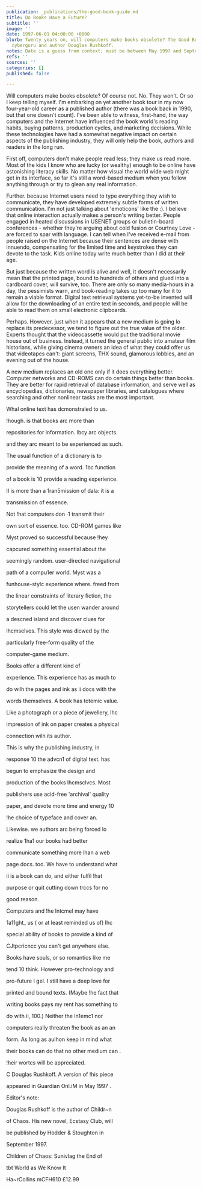```yaml
---
publication: _publications/the-good-book-guide.md
title: Do Books Have a Future?
subtitle: ''
image: ''
date: 1997-06-01 04:00:00 +0000
blurb: Twenty years on, will computers make books obsolete? The Good Book Guide asked
  cyberguru and author Douglas Rushkoff.
notes: Date is a guess from context; must be between May 1997 and September 1997
refs: ''
sources: ''
categories: []
published: false

---
```

Will computers make books obsolete? Of course not. No. They won't. Or so I keep telling myself. I'm embarking on yet another book tour in my now four-year-old career as a published author (there was a book back in 1990, but that one doesn't count). l've been able to witness, first-hand, the way computers and the Internet have influenced the book world's reading habits, buying patterns, production cycles, and marketing decisions. While these technologies have had a somewhat negative impact on certain aspects of the publishing industry, they will only help the book, authors and readers in the long run.

First off, computers don't make people read less; they make us read more. Most of the kids I know who are lucky (or wealthy) enough to be online have astonishing literacy skills. No matter how visual the world wide web might get in its interface, so far it's still a word-based medium when you follow anything through or try to glean any real information.

Further. because Internet users need to type everything they wish to communicate, they have developed extremely subtle forms of written communication. I'm not just talking about 'emoticons' like the :). I believe that online interaction actually makes a person's writing better. People engaged in heated discussions in USENET groups or bulletin-board conferences - whether they're arguing about cold fusion or Courtney Love - are forced to spar with language. I can tell when I've received e-mail from people raised on the Internet because their sentences are dense with innuendo, compensating for the limited time and keystrokes they can devote to the task. Kids online today write much better than I did at their age.

But just because the written word is alive and well, it doesn't necessarily mean that the printed page, bound to hundreds of others and glued into a cardboard cover, will survive, too. There are only so many media-hours in a day, the pessimists warn, and book-reading takes up too many for it to remain a viable format. Digital text retrieval systems yet-to-be invented will allow for the downloading of an entire text in seconds, and people will be able to read them on small electronic clipboards.

Perhaps. However. just when it appears that a new medium is going lo replace its predecessor, we tend to figure out the true value of the older. Experts thought that the videocassette would put the traditional movie house out of business. Instead, it turned the general public into amateur film historians, while giving cinema owners an idea of what they could offer us that videotapes can't: giant screens, THX sound, glamorous lobbies, and an evening out of the house.

A new medium replaces an old one only if it does everything better. Computer networks and CD-ROMS can do certain things better than books. They are better for rapid retrieval of database information, and serve well as encyclopedias, dictionaries, newspaper libraries, and catalogues where searching and other nonlinear tasks are the most important.

Whal online text has dcmonstraled to us.

!hough. is that books arc more than

repositories for information. lbcy arc objects.

and they arc meant to be experienced as such.

The usual function of a dictionary is to

provide the meaning of a word. 1bc function

of a book is 10 provide a reading experience.

II is more than a 1ran5mission of dala: it is a

transmission of essence.

Not !hat computers don ·1 transmit their

own sort of essence. too. CD-ROM games like

Myst proved so successful because !hey

capcured something essential about the

seemingly random. user-directed navigational

path of a compu1er world. Myst was a

funhouse-stylc experience where. freed from

the linear constraints of literary fiction, the

storytellers could let the usen wander around

a descned island and discover clues for

lhcmselves. This style was dicwed by the

particularly free-form quality of the

computer-game medium.

Books offer a different kind of

experience. This experience has as much to

do wilh the pages and ink as ii docs with the

words themselves. A book has totemic value.

Like a photograph or a piece of jewellery, lhc

impression of ink on paper creates a physical

connection wilh its author.

This is why the publishing industry, in

response 10 the advcn1 of digital text. has

begun to emphasize the design and

production of the books lhcmsclvcs. Most

publishers use acid-free 'archival' quality

paper, and devote more time and energy 10

!he choice of typeface and cover an.

Likewise. we authors arc being forced lo

realize 1ha1 our books had better

communicate something more lhan a web

page docs. too. We have to understand what

ii is a book can do, and either fulfil !hat

purpose or quit cutting down trccs for no

good reason.

Computers and !he lntcmel may have

1a11ght_ us ( or at least reminded us of) lhc

special ability of books to provide a kind of

CJtpcricncc you can't get anywhere else.

Books have souls, or so romantics like me

tend 10 think. However pro-technology and

pro-future I gel. I still have a deep love for

printed and bound texts. (Maybe !he fact that

writing books pays my rent has something to

do with ii, 100.) Neither the ln1emc1 nor

computers really threaten !he book as an an

form. As long as aulhon keep in mind what

their books can do that no other medium can .

!heir wortcs will be appreciated.

C Douglas Rushkoff. A version of !his piece

appeared in Guardian Onl.iM in May 1997 .

Editor's note:

Douglas Rushkoff is the author of Childr\~n

of Chaos. His new novel, Ecstasy Club, will

be published by Hodder & Stoughton in

September 1997.

Children of Chaos: Sunivlag the End of

tbt World as We Know It

Ha\~rCollins mCFH610 £12.99